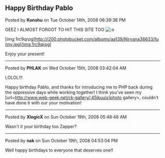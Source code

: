 ## Happy Birthday Pablo
Posted by **Konshu** on Tue October 14th, 2008 06:39:36 PM

GEEZ I ALMOST FORGOT TO HIT THIS SITE TOO  <!-- s:o --><img src="{SMILIES_PATH}/icon_e_surprised.gif" alt=":o" title="Surprised" /><!-- s:o --> 

[img:1rc9qrpg]http://i200.photobucket.com/albums/aa139/Nirvana36633/funny.jpg[/img:1rc9qrpg]

Enjoy your present!

--------------------------------------------------------------------------------

Posted by **PHLAK** on Wed October 15th, 2008 03:42:04 AM

LOLOL!!!

Happy birthday Pablo, and thanks for introducing me to PHP back during the oppressive days while working together!  I think you've seen my [url=http://www.web-geek.net/ck-gallery/:45ikuuis]photo gallery>, couldn't have done it with our your motivation!

--------------------------------------------------------------------------------

Posted by **XlogicX** on Sun October 19th, 2008 05:48:48 AM

Wasn't it your birthday too Zapper?

--------------------------------------------------------------------------------

Posted by **nak** on Sun October 19th, 2008 04:53:04 PM

Well happy birthdays to everyone that deserves one!!
